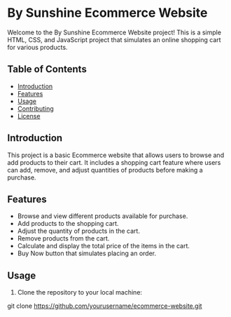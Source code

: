 # By Sunshine Ecommerce Website

Welcome to the By Sunshine Ecommerce Website project! This is a simple HTML, CSS, and JavaScript project that simulates an online shopping cart for various products.

## Table of Contents

- [Introduction](#introduction)
- [Features](#features)
- [Usage](#usage)
- [Contributing](#contributing)
- [License](#license)

## Introduction

This project is a basic Ecommerce website that allows users to browse and add products to their cart. It includes a shopping cart feature where users can add, remove, and adjust quantities of products before making a purchase.

## Features

- Browse and view different products available for purchase.
- Add products to the shopping cart.
- Adjust the quantity of products in the cart.
- Remove products from the cart.
- Calculate and display the total price of the items in the cart.
- Buy Now button that simulates placing an order.

## Usage

1. Clone the repository to your local machine:

  git clone https://github.com/yourusername/ecommerce-website.git



